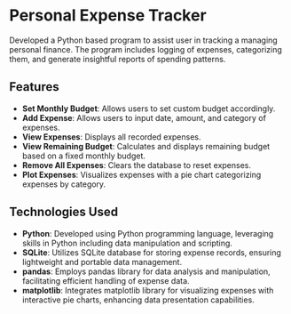 # Personal Expense Tracker

Developed a Python based program to assist user in tracking a managing personal finance. The program includes logging of expenses, categorizing them, and generate insightful reports of spending patterns.

## Features

- **Set Monthly Budget**: Allows users to set custom budget accordingly.
- **Add Expense**: Allows users to input date, amount, and category of expenses.
- **View Expenses**: Displays all recorded expenses.
- **View Remaining Budget**: Calculates and displays remaining budget based on a fixed monthly budget.
- **Remove All Expenses**: Clears the database to reset expenses.
- **Plot Expenses**: Visualizes expenses with a pie chart categorizing expenses by category.

## Technologies Used

- **Python**: Developed using Python programming language, leveraging skills in Python including data manipulation and scripting.
- **SQLite**: Utilizes SQLite database for storing expense records, ensuring lightweight and portable data management.
- **pandas**: Employs pandas library for data analysis and manipulation, facilitating efficient handling of expense data.
- **matplotlib**: Integrates matplotlib library for visualizing expenses with interactive pie charts, enhancing data presentation capabilities.
